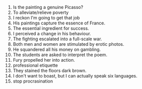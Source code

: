 1. Is the painting a genuine Picasso?
2. To alleviate/relieve poverty
3. I reckon I'm going to get that job
4. His paintings capture the essence of France.
5. The essential ingredient for success.
6. I perceived a change in his behaviour.
7. The fighting escalated into a full-scale war.
8. Both men and women are stimulated by erotic photos.
9. He squandered all his money on gambling.
10. The students are asked to interpret the poem.
11. Fury propelled her into action.
12. professional etiquette
13. They stained the floors dark brown.
14. I don't want to boast, but I can actually speak six languages.
15. stop procrasination
